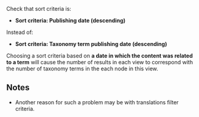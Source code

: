 Check that sort criteria is:

* **Sort criteria: Publishing date (descending)**

Instead of:

* **Sort criteria: Taxonomy term publishing date (descending)**

Choosing a sort criteria based on **a date in which the content was related to a term** will cause the number of results in each view to correspond with the number of taxonomy terms in the each node in this view.

## Notes

* Another reason for such a problem may be with translations filter criteria.
